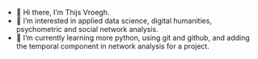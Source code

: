 - 👋 Hi there, I’m Thijs Vroegh.
- 👀 I’m interested in applied data science, digital humanities, psychometric and social network analysis.
- 🌱 I’m currently learning more python, using git and github, and adding the temporal component in network analysis for a project.

<!---
ThijsVroegh/ThijsVroegh is a ✨ special ✨ repository because its `README.md` (this file) appears on your GitHub profile.
You can click the Preview link to take a look at your changes.
--->
